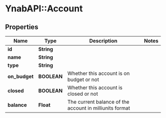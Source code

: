 # YnabAPI::Account

## Properties
Name | Type | Description | Notes
------------ | ------------- | ------------- | -------------
**id** | **String** |  | 
**name** | **String** |  | 
**type** | **String** |  | 
**on_budget** | **BOOLEAN** | Whether this account is on budget or not | 
**closed** | **BOOLEAN** | Whether this account is closed or not | 
**balance** | **Float** | The current balance of the account in milliunits format | 


